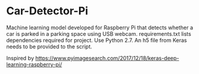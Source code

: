 # Car-Detector-Pi
Machine learning model developed for Raspberry Pi that detects whether a car is parked in a parking space using USB webcam.
requirements.txt lists dependencies required for project. Use Python 2.7.
An h5 file from Keras needs to be provided to the script.

Inspired by https://www.pyimagesearch.com/2017/12/18/keras-deep-learning-raspberry-pi/
